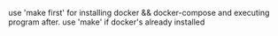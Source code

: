 use 'make first' for installing docker && docker-compose and executing program after.
use 'make' if docker's already installed
